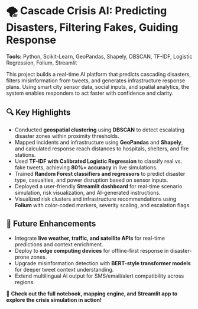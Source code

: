 # 🌪️ Cascade Crisis AI: Predicting Disasters, Filtering Fakes, Guiding Response

**Tools:** Python, Scikit-Learn, GeoPandas, Shapely, DBSCAN, TF-IDF, Logistic Regression, Folium, Streamlit

This project builds a real-time AI platform that predicts cascading disasters, filters misinformation from tweets, and generates infrastructure response plans. Using smart city sensor data, social inputs, and spatial analytics, the system enables responders to act faster with confidence and clarity.

## 🔍 Key Highlights

- Conducted **geospatial clustering** using **DBSCAN** to detect escalating disaster zones within proximity thresholds.
- Mapped incidents and infrastructure using **GeoPandas** and **Shapely**, and calculated response reach distances to hospitals, shelters, and fire stations.
- Used **TF-IDF with Calibrated Logistic Regression** to classify real vs. fake tweets, achieving **80%+ accuracy** in live simulations.
- Trained **Random Forest classifiers and regressors** to predict disaster type, casualties, and power disruption based on sensor inputs.
- Deployed a user-friendly **Streamlit dashboard** for real-time scenario simulation, risk visualization, and AI-generated instructions.
- Visualized risk clusters and infrastructure recommendations using **Folium** with color-coded markers, severity scaling, and escalation flags.

## 🚀 Future Enhancements

- Integrate **live weather, traffic, and satellite APIs** for real-time predictions and context enrichment.
- Deploy to **edge computing devices** for offline-first response in disaster-prone zones.
- Upgrade misinformation detection with **BERT-style transformer models** for deeper tweet context understanding.
- Extend multilingual AI output for SMS/email/alert compatibility across regions.

📍 **Check out the full notebook, mapping engine, and Streamlit app to explore the crisis simulation in action!**
